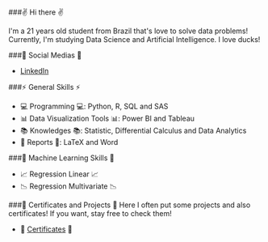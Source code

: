 ###✌ Hi there ✌

I'm a 21 years old student from Brazil that's love to solve data problems! Currently, I'm studying Data Science and Artificial Intelligence. I love ducks! 


###📱 Social Medias 📱

- [LinkedIn](https://www.linkedin.com/in/victor-resende-508b75196/)


###:zap: General Skills :zap:

- 💻 Programming 💻: Python, R, SQL and SAS
- 📊 Data Visualization Tools 📊: Power BI and Tableau
- 📚 Knowledges 📚: Statistic, Differential Calculus and Data Analytics
- 📃 Reports 📃: LaTeX and Word

###🤖 Machine Learning Skills 🤖 
- 📈 Regression Linear 📈
- 📉 Regression Multivariate 📉

###💼 Certificates and Projects 💼
Here I often put some projects and also certificates! If you want, stay free to check them! 

- 📂 [Certificates](https://github.com/victoresende19/Certificates) 📂
